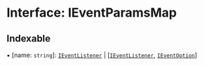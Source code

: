 # Interface: IEventParamsMap

## Indexable

▪ [name: `string`]: [`IEventListener`](../modules.md#ieventlistener) \| [[`IEventListener`](../modules.md#ieventlistener), [`IEventOption`](../modules.md#ieventoption)]
